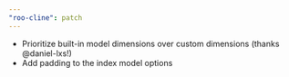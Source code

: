 ```yaml
---
"roo-cline": patch
---
```


- Prioritize built-in model dimensions over custom dimensions (thanks @daniel-lxs!)
- Add padding to the index model options
